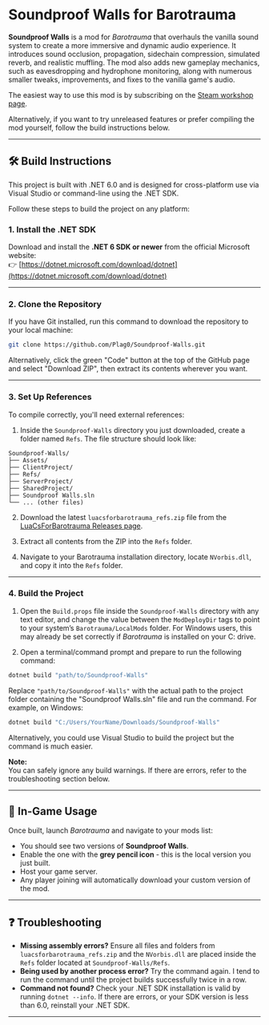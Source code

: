 # Soundproof Walls for Barotrauma

**Soundproof Walls** is a mod for *Barotrauma* that overhauls the vanilla sound system to create a more immersive and dynamic audio experience. It introduces sound occlusion, propagation, sidechain compression, simulated reverb, and realistic muffling. The mod also adds new gameplay mechanics, such as eavesdropping and hydrophone monitoring, along with numerous smaller tweaks, improvements, and fixes to the vanilla game's audio.

The easiest way to use this mod is by subscribing on the [Steam workshop page](https://steamcommunity.com/sharedfiles/filedetails/?id=3153737715).

Alternatively, if you want to try unreleased features or prefer compiling the mod yourself, follow the build instructions below.

---

## 🛠️ Build Instructions

This project is built with .NET 6.0 and is designed for cross-platform use via Visual Studio or command-line using the .NET SDK.

Follow these steps to build the project on any platform:

### 1. Install the .NET SDK

Download and install the **.NET 6 SDK or newer** from the official Microsoft website:  
👉 [https://dotnet.microsoft.com/download/dotnet](https://dotnet.microsoft.com/download/dotnet)

---

### 2. Clone the Repository

If you have Git installed, run this command to download the repository to your local machine:

```bash
git clone https://github.com/Plag0/Soundproof-Walls.git
```

Alternatively, click the green "Code" button at the top of the GitHub page and select "Download ZIP", then extract its contents wherever you want.

---

### 3. Set Up References

To compile correctly, you'll need external references:

1. Inside the `Soundproof-Walls` directory you just downloaded, create a folder named `Refs`. The file structure should look like:
```
Soundproof-Walls/
├── Assets/
├── ClientProject/
├── Refs/
├── ServerProject/
├── SharedProject/
├── Soundproof Walls.sln
└── ... (other files)
```

2. Download the latest `luacsforbarotrauma_refs.zip` file from the [LuaCsForBarotrauma Releases page](https://github.com/evilfactory/LuaCsForBarotrauma/releases/download/latest/luacsforbarotrauma_refs.zip).

3. Extract all contents from the ZIP into the `Refs` folder.

4. Navigate to your Barotrauma installation directory, locate `NVorbis.dll`, and copy it into the `Refs` folder.

---

### 4. Build the Project

1. Open the `Build.props` file inside the `Soundproof-Walls` directory with any text editor, and change the value between the `ModDeployDir` tags to point to your system’s `Barotrauma/LocalMods` folder. For Windows users, this may already be set correctly if *Barotrauma* is installed on your C: drive.

2. Open a terminal/command prompt and prepare to run the following command:

```bash
dotnet build "path/to/Soundproof-Walls"
```

Replace `"path/to/Soundproof-Walls"` with the actual path to the project folder containing the "Soundproof Walls.sln" file and run the command.
For example, on Windows:

```bash
dotnet build "C:/Users/YourName/Downloads/Soundproof-Walls"
```

Alternatively, you could use Visual Studio to build the project but the command is much easier.

**Note:**  
You can safely ignore any build warnings. If there are errors, refer to the troubleshooting section below.

---

## 🧪 In-Game Usage

Once built, launch *Barotrauma* and navigate to your mods list:

- You should see two versions of **Soundproof Walls**.
- Enable the one with the **grey pencil icon** - this is the local version you just built.
- Host your game server.
- Any player joining will automatically download your custom version of the mod.

---

## ❓ Troubleshooting

- **Missing assembly errors?** Ensure all files and folders from `luacsforbarotrauma_refs.zip` and the `NVorbis.dll` are placed inside the `Refs` folder located at `Soundproof-Walls/Refs`.
- **Being used by another process error?** Try the command again. I tend to run the command until the project builds successfully twice in a row.
- **Command not found?** Check your .NET SDK installation is valid by running `dotnet --info`. If there are errors, or your SDK version is less than 6.0, reinstall your .NET SDK.
---

